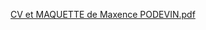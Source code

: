 [CV et MAQUETTE de Maxence PODEVIN.pdf](https://github.com/Max62200/curriculum_vitae/files/7302915/CV.et.MAQUETTE.de.Maxence.PODEVIN.pdf)
